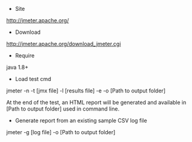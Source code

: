 - Site

http://jmeter.apache.org/

- Download

http://jmeter.apache.org/download_jmeter.cgi

- Require

java 1.8+

- Load test cmd

jmeter -n -t [jmx file] -l [results file] -e -o [Path to output folder]

At the end of the test, an HTML report will be generated and available in [Path to output folder] used in command line.

- Generate report from an existing sample CSV log file

jmeter -g [log file] -o [Path to output folder]
